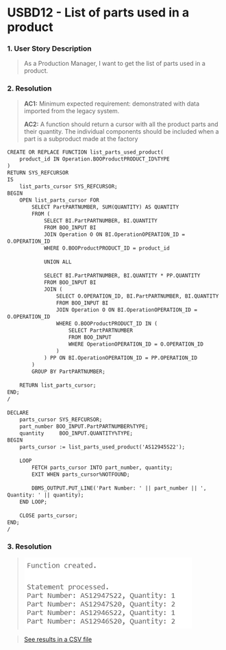 # USBD12 - List of parts used in a product

### 1. User Story Description

>  As a Production Manager, I want to get the list of parts used in a product.


### 2. Resolution
>**AC1:** Minimum expected requirement: demonstrated with data imported from the
legacy system.
> 
>**AC2:** A function should return a cursor with all the product
parts and their quantity. The individual components should be included when a
part is a subproduct made at the factory

    CREATE OR REPLACE FUNCTION list_parts_used_product(
        product_id IN Operation.BOOProductPRODUCT_ID%TYPE
    )
    RETURN SYS_REFCURSOR
    IS
        list_parts_cursor SYS_REFCURSOR;
    BEGIN
        OPEN list_parts_cursor FOR
            SELECT PartPARTNUMBER, SUM(QUANTITY) AS QUANTITY
            FROM (
                SELECT BI.PartPARTNUMBER, BI.QUANTITY
                FROM BOO_INPUT BI
                JOIN Operation O ON BI.OperationOPERATION_ID = O.OPERATION_ID
                WHERE O.BOOProductPRODUCT_ID = product_id
    
                UNION ALL

                SELECT BI.PartPARTNUMBER, BI.QUANTITY * PP.QUANTITY
                FROM BOO_INPUT BI
                JOIN (
                    SELECT O.OPERATION_ID, BI.PartPARTNUMBER, BI.QUANTITY
                    FROM BOO_INPUT BI
                    JOIN Operation O ON BI.OperationOPERATION_ID = O.OPERATION_ID
                    WHERE O.BOOProductPRODUCT_ID IN (
                        SELECT PartPARTNUMBER
                        FROM BOO_INPUT
                        WHERE OperationOPERATION_ID = O.OPERATION_ID
                    )
                ) PP ON BI.OperationOPERATION_ID = PP.OPERATION_ID
            )
            GROUP BY PartPARTNUMBER;
    
        RETURN list_parts_cursor;
    END;
    /

    DECLARE
        parts_cursor SYS_REFCURSOR;
        part_number BOO_INPUT.PartPARTNUMBER%TYPE;
        quantity     BOO_INPUT.QUANTITY%TYPE;
    BEGIN
        parts_cursor := list_parts_used_product('AS12945S22');

        LOOP
            FETCH parts_cursor INTO part_number, quantity;
            EXIT WHEN parts_cursor%NOTFOUND;
            
            DBMS_OUTPUT.PUT_LINE('Part Number: ' || part_number || ', Quantity: ' || quantity);
        END LOOP;
        
        CLOSE parts_cursor;
    END;
    /


### 3. Resolution

>![Results](img/USBD12.png)

>[See results in a CSV file](csv_result/USBD12.csv)



